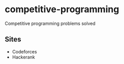 # competitive-programming
Competitive programming problems solved

## Sites
- Codeforces
- Hackerank